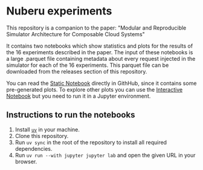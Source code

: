 # Nuberu experiments

This repository is a companion to the paper: "Modular and Reproducible Simulator Architecture for Composable Cloud Systems"

It contains two notebooks which show statistics and plots for the results of the 16 experiments described in the paper. The input of these notebooks is a large .parquet file containing metadata about every request injected in the simulator for each of the 16 experiments. This parquet file can be downloaded from the releases section of this repository.

You can read the [Static Notebook](https://github.com/asi-uniovi/nuberu-experiments-results/blob/main/Static-Notebook.ipynb) directly in GithHub, since it contains some pre-generated plots. To explore other plots you can use the [Interactive Notebook](https://github.com/asi-uniovi/nuberu-experiments-results/blob/main/Interactive-Notebook.ipynb) but you need to run it in a Jupyter environment.

## Instructions to run the notebooks

1. Install [`uv`](https://docs.astral.sh/uv/) in your machine.
2. Clone this repository.
3. Run `uv sync` in the root of the repository to install all required dependencies.
4. Run `uv run --with jupyter jupyter lab` and open the given URL in your browser.

